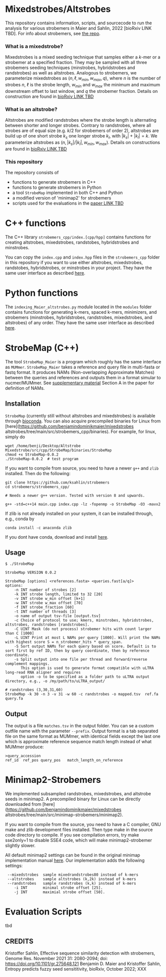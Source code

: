 Mixedstrobes/Altstrobes
===========

This repository contains information, scripts, and sourcecode to run the analysis for various strobemers in Maier and Sahlin, 2022 [bioRxiv LINK TBD]. For info about strobemers, see [the repo](https://github.com/ksahlin/strobemers).


### What is a mixedstrobe?

Mixedstrobes is a mixed seeding technique that samples either a $k$-mer or a strobemer at a specified fraction. They may be sampled with all three strobemers seeding techniques (minstrobes, hybridstrobes and randstrobes) as well as altstrobes. Analogous to strobemers, we parameterize mixedstrobes as $(n,\ell,w_{min}, w_{max}, q)$, where $n$ is the number of strobes $n$, $\ell$ is the strobe length, $w_{min}$ and $w_{max}$ the minimum and maximum downstream offset to last window, and $q$ the strobemer fraction. Details on construction are found in [bioRxiv LINK TBD](XXX)

### What is an altstrobe?

Altstrobes are modified randstrobes where the strobe length is alternating between shorter and longer strobes. Contrary to randstrobes, where all strobes are of equal size (e.g. $k/2$ for strobemers of order 2), altstrobes are build up of one short strobe $k_s$ one longer strobe $k_l$, with $|k_s| + |k_l| = k$. We parameterize altstrobes as $(n,|k_s|/|k_l|, w_{min}, w_{max})$. Details on constructions are found in [bioRxiv LINK TBD](XXX)

### This repository

The repository consists of 

- functions to generate strobemers in C++
- functions to generate strobemers in Python
- a tool `StrobeMap` implemented in both C++ and Python
- a modified version of 'minimap2' for strobemers
- scripts used for the evaluations in the [paper LINK TBD](XXX)

# C++ functions

The C++ library `strobemers_cpp/index.[cpp/hpp]` contains functions for creating altstrobes, mixedstrobes, randstobes, hybridstrobes and minstrobes. 

You can copy the `index.cpp` and `index.hpp` files in the `strobemers_cpp` folder in this repository if you want to use either altstrobes, mixedstrobes, randstobes, hybridstrobes, or minstrobes in your project. They have the same user interface as described [here](https://github.com/ksahlin/strobemers#c-functions).


# Python functions

The `indexing_Maier_altstrobes.py` module located in the `modules` folder contains functions for generating k-mers, spaced k-mers, minimizers, and strobemers (minstrobes, hybridstrobes, randstrobes, mixedstrobes, and altstrobes) of any order. They have the same user interface as described [here](https://github.com/ksahlin/strobemers#python-functions).  

# StrobeMap (C++)


The tool `StrobeMap_Maier` is a program which roughly has the same interface as `MUMmer`. `StrobeMap_Maier` takes a reference and query file in multi-fasta or fastq format. It produces NAMs (Non-overlapping Approximate Matches) between the queries and references and outputs them in a format simular to nucmer/MUMmer. See [supplementary material](https://genome.cshlp.org/content/suppl/2021/10/19/gr.275648.121.DC1/Supplemental_Methods.pdf) Section A in the paper for definition of NAMs.

## Installation

`StrobeMap` (currently still without altstrobes and mixedstrobes) is available through [bioconda](https://bioconda.github.io/recipes/strobemap/README.html#package-strobemap). You can also acquire precompiled binaries for Linux from [here](https://github.com/benjamindominikmaier/mixedstrobes altstrobes/tree/main/src/strobemers_cpp/binaries). For example, for linux, simply do

```
wget /home/benji/Desktop/Altstrobe Mixedstrobe/src/cpp/StrobeMap/binaries/StrobeMap
chmod +x StrobeMap-0.0.2
./StrobeMap-0.0.2  # test program
```

If you want to compile from source, you need to have a newer `g++` and `zlib` installed. Then do the following:

```
git clone https://github.com/ksahlin/strobemers
cd strobemers/strobemers_cpp/

# Needs a newer g++ version. Tested with version 8 and upwards.

g++ -std=c++14 main.cpp index.cpp -lz -fopenmp -o StrobeMap -O3 -mavx2
```  

If zlib is not already installed on your system, it can be installed through, e.g., conda by

```
conda install -c anaconda zlib
```

If you dont have conda, download and install [here](https://zlib.net/). 


## Usage

```
$ ./StrobeMap 

StrobeMap VERSION 0.0.2

StrobeMap [options] <references.fasta> <queries.fast[a/q]>
options:
	-n INT number of strobes [2]
	-k INT strobe length, limited to 32 [20]
	-v INT strobe w_min offset [k+1]
	-w INT strobe w_max offset [70]
	-f INT strobe_fraction [60]
	-t INT number of threads [3]
	-o name of output tsv-file [output.tsv]
	-c Choice of protocol to use; kmers, minstrobes, hybridstrobes, altstrobes, randstrobes [randstrobes]. 
	-C UINT Mask (do not process) strobemer hits with count larger than C [1000]
	-L UINT Print at most L NAMs per query [1000]. Will print the NAMs with highest score S = n_strobemer_hits * query_span. 
	-S Sort output NAMs for each query based on score. Default is to sort first by ref ID, then by query coordinate, then by reference coordinate. 
	-s Split output into one file per thread and forward/reverse complement mappings. 
	   This option is used to generate format compatible with uLTRA long-read RNA aligner and requires 
	   option -o to be specified as a folder path to uLTRA output directory, e.g., -o /my/path/to/uLTRA_output/ 
```

```
# randstrobes (3,30,31,60)
StrobeMap -k 30 -n 3 -v 31 -w 60 -c randstrobes -o mapped.tsv  ref.fa query.fa
```


## Output

The output is a file `matches.tsv` in the output folder. You can se a custom outfile name with the parameter `--prefix`.
Output format is a tab separated file on the same format as MUMmer, with identical fields except the last one which is approximate reference sequence match length instead of what MUMmer produce:

```
>query_accession
ref_id  ref_pos query_pos   match_length_on_reference
```


# Minimap2-Strobemers

We implemented subsampled randstrobes, mixedstrobes, and altstrobe seeds in minimap2. A precompiled binary for Linux can be directly downloaded from [here](https://github.com/benjamindominikmaier/mixedstrobes altstrobes/tree/main/src/minimap-strobemers/minimap2).

If you want to compile from the source, you need to have a C compiler, GNU make and zlib development files installed. Then type make in the source code directory to compile. If you see compilation errors, try make sse2only=1 to disable SSE4 code, which will make minimap2-strobemer slightly slower.

All default minimap2 settings can be found in the original minimap implementation manual [here](https://github.com/lh3/minimap2). Our implementation adds the following settings:
```
 --mixedstrobes  sample mixedrandstrobes80 instead of k-mers
 --altstrobes    sample altstrobes (k,2k) instead of k-mers
 --randstrobes   sample randstrobes (k,k) instead of k-mers
    -i INT       minimal strobe offset [25].
    -j INT       maximial strobe offset [50].
```

# Evaluation Scripts

tbd


<!-- ## What is a NAM?

The aim is to output regions that _approximately match eachother_ on the reference and query (just like MEMs are exact matches between query and reference). The NAM regions can then be used to detect as candidate regions for alignment, clustering, or any other downstream analysis. 

The 'approximate' part is that there is a strobemer match, and the maximal is that we will merge matches that overlap on both query and reference sequence (if the order of the matches is the same on both the query and reference sequence). The 'maximal' _seems_ to be well defined if there are no repetitive matches in either the query or the reference. However, is is not trivial to compute if there are nested repeats in _both_ the query and reference. Currently, this is what is implemented:

For kmers, any two k-mer matches spanning positions `(q_1, q_1+k)` and `(q_2, q_2+k`) on the query and positions `(r_1, r_1+k)` and `(r_2, r_2+k)` on the reference where `q_1 <= q_2 <= q_1+k <= q_2+k` and `r_1 <= r_2 <= r_1+k <= r_2+k` are merged into one match of length `r_2+k - r_1`. Any chain of such overlapping matches are merged into one match. 


For strobemers, `StrobeMap` saves the positions for both the first and second strobe. Two strobemers with start positions `(q_1, q'_1)` and `(q_2, q'_2)` on the query and `(r_1, r'_1)` and `(r_2, r'_2)` on the reference with length `k` strobes _overlap_ if `q_1 <= q_2 <= q'_1 +k` and `r_1 <= r_2 <= r'_2+k`. If there is an overlap the two strobes are merged into one match of length `max(q'_1+k, q'_2 + k) - q_1`. Notice that because of the random length between the strobes, we can either have `q_1 <= q_2 <= q'_1 <= q'_2` or `q_1 <= q_2 <= q'_2 <= q'_1`, hence we need the `max` function. Any chain of such overlapping matches are merged into one match. 


The tool currently have a known bug of not being able to merge matches when there exist a repeat occuring at least twice within _both_ the query and reference sequence. In this case the matches may become fragmented, i.e., not merged into MAMs. -->
<!-- 
## Proof of concept

I aligned ONT cDNA reads (meadian error rate 7.0%) from [this synthetic RNA dataset](https://www.ebi.ac.uk/ena/browser/view/PRJEB34849) to SIRV transcripts [available here](https://github.com/ksahlin/strobemers/blob/main/data/sirv_transcripts.fasta) using minimap2 with parameters `-k 10 -w 1` providing very sensitive/accurate alignment. The ONT reads have been processed into full length reads using pychopper. Thus, ideally all reads should span and align to the full transcript. I selected 100 reads aligning to each SIRV transcript (primary alignment), and compared match coverage and number of hits between the 100 reads and their reference transcript using kmers **(k=30)** and strobemers **(n=2,k=15,w50)** giving the same subsequence length of 30nt each.

The aim is that the matching should provide candidate regions/sequences to perform exact alignment against. Match coverage and number of hits are two important features for sequence matching. Match coverage in this experiment is the fraction of reference sequence covered. Number of hits is the number of MAMs per read. We want the match coverage to be high in this experiment since we know that the reads align well to the their respective SIRV reference. However, together with a high coverage, we want the number of matches to be as low as possible (where 1 is best) in order for fast post prosessing/clustering of matches (a.k.a. seeds) and low disk space. 

Below I show the match coverage and number of hits for strobemers and kmers in this experiment separated for each of the 63 SIRVs with more than 100 primary alignment. The line shows the mean and the shaded area around the line is the standard deviation of the data (i.e., coverage/nr matches) for each SIRV.


![match coverage](data/plot_coverage.png)
![number of hits](data/plot_nr_hits.png)

The two above metrics could be studied from another angle, which is the match length normalized with the SIRV transcript length. The plot below shows the mean normalized match length for kmers and strobemers.

![norm match length](data/plot_normalized_match_length.png)

### Window placement matters

Above plots were produced with a second strobe produced from a window adjacent to the first kmer `k_1`, i.e., at offset positions `[0,50]` of the end of `k_1`. If we place the window in which we sample the second strobe a bit further donwstream (here I choose `[20,70]`), we get the following improved results where many of the strobemer MAMs cover the complete reference.

![match coverage](data/plot_coverage_w20_70.png)
![number of hits](data/plot_nr_hits_w20_70.png)
![norm match length](data/plot_normalized_match_length_w20_70.png) -->


CREDITS
----------------

Kristoffer Sahlin, Effective sequence similarity detection with strobemers, Genome Res. November 2021 31: 2080-2094; doi: https://doi.org/10.1101/gr.275648.121
Benjamin D. Maier and Kristoffer Sahlin, Entropy predicts fuzzy seed sensititivity, bioRxiv, October 2022; XXX

